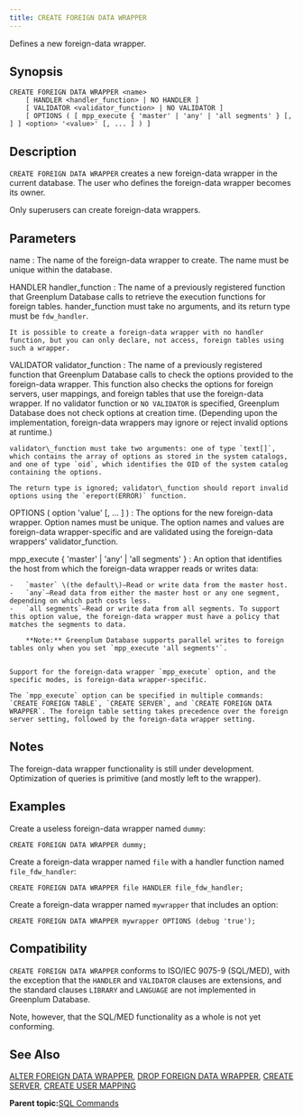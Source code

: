 ```yaml
---
title: CREATE FOREIGN DATA WRAPPER 
---
```


Defines a new foreign-data wrapper.

## <a id="section2"></a>Synopsis 

``` {#sql_command_synopsis}
CREATE FOREIGN DATA WRAPPER <name>
    [ HANDLER <handler_function> | NO HANDLER ]
    [ VALIDATOR <validator_function> | NO VALIDATOR ]
    [ OPTIONS ( [ mpp_execute { 'master' | 'any' | 'all segments' } [, ] ] <option> '<value>' [, ... ] ) ]
```

## <a id="section3"></a>Description 

`CREATE FOREIGN DATA WRAPPER` creates a new foreign-data wrapper in the current database. The user who defines the foreign-data wrapper becomes its owner.

Only superusers can create foreign-data wrappers.

## <a id="section4"></a>Parameters 

name
:   The name of the foreign-data wrapper to create. The name must be unique within the database.

HANDLER handler\_function
:   The name of a previously registered function that Greenplum Database calls to retrieve the execution functions for foreign tables. hander\_function must take no arguments, and its return type must be `fdw_handler`.

    It is possible to create a foreign-data wrapper with no handler function, but you can only declare, not access, foreign tables using such a wrapper.

VALIDATOR validator\_function
:   The name of a previously registered function that Greenplum Database calls to check the options provided to the foreign-data wrapper. This function also checks the options for foreign servers, user mappings, and foreign tables that use the foreign-data wrapper. If no validator function or `NO VALIDATOR` is specified, Greenplum Database does not check options at creation time. \(Depending upon the implementation, foreign-data wrappers may ignore or reject invalid options at runtime.\)

    validator\_function must take two arguments: one of type `text[]`, which contains the array of options as stored in the system catalogs, and one of type `oid`, which identifies the OID of the system catalog containing the options.

    The return type is ignored; validator\_function should report invalid options using the `ereport(ERROR)` function.

OPTIONS \( option 'value' \[, ... \] \)
:   The options for the new foreign-data wrapper. Option names must be unique. The option names and values are foreign-data wrapper-specific and are validated using the foreign-data wrappers' validator\_function.

mpp\_execute \{ 'master' \| 'any' \| 'all segments' \}
:   An option that identifies the host from which the foreign-data wrapper reads or writes data:

    -   `master` \(the default\)—Read or write data from the master host.
    -   `any`—Read data from either the master host or any one segment, depending on which path costs less.
    -   `all segments`—Read or write data from all segments. To support this option value, the foreign-data wrapper must have a policy that matches the segments to data.

        **Note:** Greenplum Database supports parallel writes to foreign tables only when you set `mpp_execute 'all segments'`.


    Support for the foreign-data wrapper `mpp_execute` option, and the specific modes, is foreign-data wrapper-specific.

    The `mpp_execute` option can be specified in multiple commands: `CREATE FOREIGN TABLE`, `CREATE SERVER`, and `CREATE FOREIGN DATA WRAPPER`. The foreign table setting takes precedence over the foreign server setting, followed by the foreign-data wrapper setting.

## <a id="section5"></a>Notes 

The foreign-data wrapper functionality is still under development. Optimization of queries is primitive \(and mostly left to the wrapper\).

## <a id="section6"></a>Examples 

Create a useless foreign-data wrapper named `dummy`:

```
CREATE FOREIGN DATA WRAPPER dummy;
```

Create a foreign-data wrapper named `file` with a handler function named `file_fdw_handler`:

```
CREATE FOREIGN DATA WRAPPER file HANDLER file_fdw_handler;
```

Create a foreign-data wrapper named `mywrapper` that includes an option:

```
CREATE FOREIGN DATA WRAPPER mywrapper OPTIONS (debug 'true');
```

## <a id="section7"></a>Compatibility 

`CREATE FOREIGN DATA WRAPPER` conforms to ISO/IEC 9075-9 \(SQL/MED\), with the exception that the `HANDLER` and `VALIDATOR` clauses are extensions, and the standard clauses `LIBRARY` and `LANGUAGE` are not implemented in Greenplum Database.

Note, however, that the SQL/MED functionality as a whole is not yet conforming.

## <a id="section8"></a>See Also 

[ALTER FOREIGN DATA WRAPPER](ALTER_FOREIGN_DATA_WRAPPER.html), [DROP FOREIGN DATA WRAPPER](DROP_FOREIGN_DATA_WRAPPER.html), [CREATE SERVER](CREATE_SERVER.html), [CREATE USER MAPPING](CREATE_USER_MAPPING.html)

**Parent topic:**[SQL Commands](../sql_commands/sql_ref.html)

